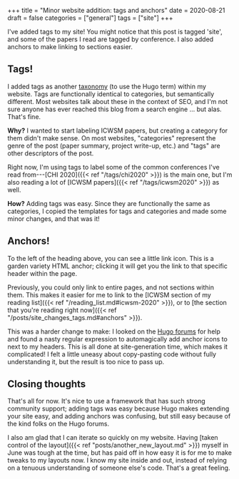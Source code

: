+++
title = "Minor website addition: tags and anchors"
date = 2020-08-21
draft = false
categories = ["general"]
tags = ["site"]
+++

I've added tags to my site! You might notice that this post is tagged 'site', and some of the papers I read are tagged by conference. I also added anchors to make linking to sections easier.

<!--more-->

## Tags!
I added tags as another [taxonomy](https://gohugo.io/content-management/taxonomies/) (to use the Hugo term) within my website. Tags are functionally identical to categories, but semantically different. Most websites talk about these in the context of SEO, and I'm not sure anyone has ever reached this blog from a search engine ... but alas. That's fine.

**Why?** I wanted to start labeling ICWSM papers, but creating a category for them didn't make sense. On most websites, "categories" represent the genre of the post (paper summary, project write-up, etc.) and "tags" are other descriptors of the post. 

Right now, I'm using tags to label some of the common conferences I've read from---[CHI 2020]({{< ref "/tags/chi2020" >}}) is the main one, but I'm also reading a lot of [ICWSM papers]({{< ref "/tags/icwsm2020" >}}) as well.

**How?** Adding tags was easy. Since they are functionally the same as categories, I copied the templates for tags and categories and made some minor changes, and that was it!


## Anchors!
To the left of the heading above, you can see a little <i class="fa fa-link"></i> link icon. This is a garden variety HTML anchor; clicking it will get you the link to that specific header within the page.

Previously, you could only link to entire pages, and not sections within them. This makes it easier for me to link to the [ICWSM section of my reading list]({{< ref "/reading_list.md#icwsm-2020" >}}), or to [the section that you're reading right now]({{< ref "/posts/site_changes_tags.md#anchors" >}}).

This was a harder change to make: I looked on the [Hugo forums](https://discourse.gohugo.io/t/put-a-header-link-before-all-h2-elements/17966/6) for help and found a nasty regular expression to automagically add anchor icons to next to my headers. This is all done at site-generation time, which makes it complicated! I felt a little uneasy about copy-pasting code without fully understanding it, but the result is too nice to pass up.


## Closing thoughts
That's all for now. It's nice to use a framework that has such strong community support; adding tags was easy because Hugo makes extending your site easy, and adding anchors was confusing, but still easy because of the kind folks on the Hugo forums.

I also am glad that I can iterate so quickly on my website. Having [taken control of the layout]({{< ref "posts/another_new_layout.md" >}}) myself in June was tough at the time, but has paid off in how easy it is for me to make tweaks to my layouts now. I know my site inside and out, instead of relying on a tenuous understanding of someone else's code. That's a great feeling.

